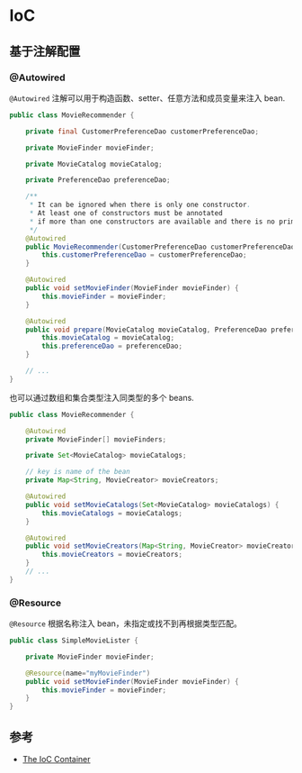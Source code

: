# IoC

## 基于注解配置

### @Autowired

`@Autowired` 注解可以用于构造函数、setter、任意方法和成员变量来注入 bean.

```java
public class MovieRecommender {

    private final CustomerPreferenceDao customerPreferenceDao;

    private MovieFinder movieFinder;

    private MovieCatalog movieCatalog;

    private PreferenceDao preferenceDao;

    /**
     * It can be ignored when there is only one constructor.
     * At least one of constructors must be annotated 
     * if more than one constructors are available and there is no primary/default one.
     */
    @Autowired
    public MovieRecommender(CustomerPreferenceDao customerPreferenceDao) {
        this.customerPreferenceDao = customerPreferenceDao;
    }

    @Autowired
    public void setMovieFinder(MovieFinder movieFinder) {
        this.movieFinder = movieFinder;
    }

    @Autowired
    public void prepare(MovieCatalog movieCatalog, PreferenceDao preferenceDao) {
        this.movieCatalog = movieCatalog;
        this.preferenceDao = preferenceDao;
    }

    // ...
}
```

也可以通过数组和集合类型注入同类型的多个 beans.

```java
public class MovieRecommender {

    @Autowired
    private MovieFinder[] movieFinders;

    private Set<MovieCatalog> movieCatalogs;

    // key is name of the bean
    private Map<String, MovieCreator> movieCreators;

    @Autowired
    public void setMovieCatalogs(Set<MovieCatalog> movieCatalogs) {
        this.movieCatalogs = movieCatalogs;
    }

    @Autowired
    public void setMovieCreators(Map<String, MovieCreator> movieCreators) {
        this.movieCreators = movieCreators;
    }
    // ...
}
```

### @Resource

`@Resource` 根据名称注入 bean，未指定或找不到再根据类型匹配。

```java
public class SimpleMovieLister {

    private MovieFinder movieFinder;

    @Resource(name="myMovieFinder") 
    public void setMovieFinder(MovieFinder movieFinder) {
        this.movieFinder = movieFinder;
    }
}
```

## 参考

- [The IoC Container](https://docs.spring.io/spring-framework/reference/core/beans.html)
